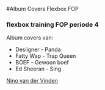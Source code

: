 #Album Covers Flexbox FOP
### flexbox training FOP periode 4

Album covers van:
* Desiigner - Panda
* Fatty Wap - Trap Queen
* BOEF - Gewoon boef
* Ed Sheeran - Sing

[Nino van der Vinden]()